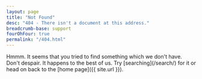 ```yaml
---
layout: page
title: "Not Found"
desc: "404 - There isn't a document at this address."
breadcrumb-base: support
fourOhFour: true
permalink: "/404.html"
---
```

<p class="teaser" markdown="1">Hmmm. It seems that you tried to find something which we don't have. Don't despair.  It happens to the best of us. Try [searching](/search/) for it or head on back to the [home page]({{ site.url }}).</p><div data-prostyle="fourOhFour"></div>

